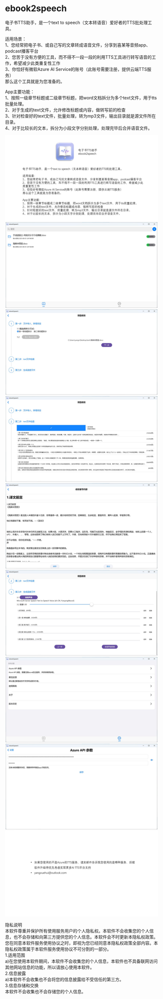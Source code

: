 # ebook2speech
电子书TTS助手，是一个text to speech（文本转语音）爱好者的TTS批处理工具。<br>

适用场景：<br>
1、您经常把电子书、或自己写的文章转成语音文件，分享到喜某等音频app、podcast播客平台<br>
2、您苦于没有方便的工具，而不得不一段一段的利用TTS工具进行转写语音的工作，希望减少此类重复性工作<br>
3、你恰好有微软Azure AI Service的账号（此账号需要注册，提供云端TTS服务）<br>
那么这个工具就是为您准备的。<br>

App主要功能：<br>
1、按照一级章节标题或二级章节标题，把word文档拆分为多个text文件，用于tts批量处理。<br>
2、对于生成的text文件，允许修改标题或内容，做转写前的检查<br>
3、针对检查好的text文件，批量处理，转为mp3文件，输出目录就是源文件所在目录。<br>
4、对于比较长的文本，拆分为小段文字分别处理，处理完毕后合并语音文件。<br>

![欢迎页面](01.JPG)
![欢迎页面](02.JPG)
![欢迎页面](03.JPG)
![欢迎页面](04.JPG)
![欢迎页面](05.JPG)
![欢迎页面](06.JPG)
![欢迎页面](07.JPG)
![欢迎页面](08.JPG)
![欢迎页面](09.JPG)

隐私说明<br>
本软件尊重并保护所有使用服务用户的个人隐私权。本软件不会收集您的个人信息，也不会存储和向第三方提供您的个人信息。本软件会不时更新本隐私权政策。您在同意本软件服务使用协议之时，即视为您已经同意本隐私权政策全部内容。本隐私权政策属于本软件服务使用协议不可分割的一部分。<br>
1.适用范围<br>
a)在您使用本软件期间，本软件不会收集您的个人信息，本软件也不具备联网访问其他网站信息的功能，所以请放心使用本软件。<br>
2.信息披露<br>
a)本软件不会收集也不会将您的信息披露给不受信任的第三方。<br>
3.信息存储和交换<br>
本软件不会收集也不会存储您的个人信息。<br>
